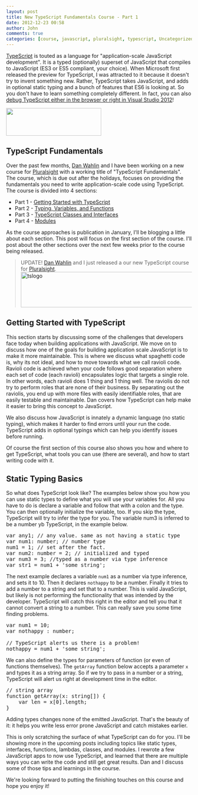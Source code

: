 ```yaml
---
layout: post
title: New TypeScript Fundamentals Course - Part 1
date: 2012-12-23 00:58
author: John
comments: true
categories: [course, javascript, pluralsight, typescript, Uncategorized]
---
```

<a href="http://www.typescriptlang.org/" target="_blank">TypeScript</a> is touted as a language for "application-scale JavaScript development". It is a typed (optionally) superset of JavaScript that compiles to JavaScript (ES3 or ES5 compliant, your choice). When Microsoft first released the preview for TypeScript, I was attracted to it because it doesn't try to invent something new. Rather, TypeScript takes JavaScript, and adds in optional static typing and a bunch of features that ES6 is looking at. So you don't have to learn something completely different. In fact, you can also <a href="http://www.johnpapa.net/debug-with-typescript08/" target="_blank">debug TypeScript either in the browser or right in Visual Studio 2012</a>!

<a href="http://www.johnpapa.net/typescriptpost1/ts/" rel="attachment wp-att-11591"><img src="/wp-content/uploads/2012/12/ts.png" alt="" title="ts" width="258" height="75" class="aligncenter size-full wp-image-11591" /></a>

<h2>TypeScript Fundamentals</h2>
Over the past few months, <a href="https://twitter.com/DanWahlin" target="_blank">Dan Wahlin</a> and I have been working on a new course for <a href="http://pluralsight.com" target="_blank">Pluralsight</a> with a working title of "TypeScript Fundamentals". The course, which is due out after the holidays, focuses on providing the fundamentals you need to write application-scale code using TypeScript. The course is divided into 4 sections:
<ul>
	<li>Part 1 - <a href="http://www.johnpapa.net/typescriptpost1/" target="_blank">Getting Started with TypeScript</a></li>
	<li>Part 2 - <a href="http://www.johnpapa.net/typescriptpost2/" target="_blank">Typing, Variables, and Functions</a></li>
	<li>Part 3 - <a href="http://www.johnpapa.net/typescriptpost3/" target="_blank">TypeScript Classes and Interfaces</a></li>
	<li>Part 4 - <a href="http://www.johnpapa.net/typescriptpost4/" target="_blank">Modules</a></li>
</ul>

As the course approaches is publication in January, I'll be blogging a little about each section. This post will focus on the first section of the course. I'll post about the other sections over the next few weeks prior to the course being released.

<blockquote>UPDATE! <a href="https://twitter.com/DanWahlin" target="_blank">Dan Wahlin</a> and I just released a our new TypeScript course for <a href="http://pluralsight.com" target="_blank">Pluralsight</a>. <a href="http://jpapa.me/typescript101" target="_blank"><img src="/wp-content/uploads/2013/01/tslogo-600x96.jpg" alt="tslogo" width="600" height="96" class="aligncenter size-large wp-image-13581" /></a>
</blockquote>


<h2>Getting Started with TypeScript</h2>
This section starts by discussing some of the challenges that developers face today when building applications with JavaScript. We move on to discuss how one of the goals for building application scale JavaScript is to make it more maintainable. This is where we discuss what spaghetti code is, why its not ideal, and how to move towards what we call ravioli code. Ravioli code is achieved when your code follows good separation where each set of code (each ravioli) encapsulates logic that targets a single role. In other words, each ravioli does 1 thing and 1 thing well. The raviolis do not try to perform roles that are none of their business. By separating out the raviolis, you end up with more files with easily identifiable roles, that are easily testable and maintainable.  Dan covers how TypeScript can help make it easier to bring this concept to JavaScript. 

We also discuss how JavaScript is innately a dynamic language (no static typing), which makes it harder to find errors until your run the code. TypeScript adds in optional typings which can help you identify issues before running. 

Of course the first section of this course also shows you how and where to get TypeScript, what tools you can use (there are several), and how to start writing code with it. 

<h2>Static Typing Basics</h2>
So what does TypeScript look like? The examples below show you how you can use static types to define what you will use your variables for. All you have to do is declare a variable and follow that with a colon and the type. You can then optionally initialize the variable, too. If you skip the type, TypeScript will try to infer the type for you. The variable num3 is inferred to be a number yb TypeScript, in the example below.
<pre class="prettyprint linenums">
var any1; // any value. same as not having a static type
var num1: number; // number type
num1 = 1; // set after the fact.
var num2: number = 2; // initialized and typed
var num3 = 3; //typed as a number via type inference
var str1 = num1 + 'some string';
</pre>

The next example declares a variable <code>num1</code> as a number via type inference, and sets it to 10. Then it declares <code>nothappy</code> to be a number. Finally it tries to add a number to a string and set that to a number. This is valid JavaScript, but likely is not performing the functionality that was intended by the developer. TypeScript will catch this right in the editor and tell you that it cannot convert a string to a number. This can really save you some time finding problems.

<pre class="prettyprint linenums">
var num1 = 10;
var nothappy : number;

// TypeScript alerts us there is a problem!
nothappy = num1 + 'some string'; 
</pre>

We can also define the types for parameters of function (or even of functions themselves). The <code>getArray</code> function below accepts a parameter <code>x</code> and types it as a string array. So if we try to pass in a number or a string, TypeScript will alert us right at development time in the editor. 

<pre class="prettyprint linenums">
// string array
function getArray(x: string[]) {
    var len = x[0].length;
}
</pre>

Adding types changes none of the emitted JavaScript. That's the beauty of it: it helps you write less error prone JavaScript and catch mistakes earlier.

This is only scratching the surface of what TypeScript can do for you. I'll be showing more in the upcoming posts including topics like static types, interfaces, functions, lambdas, classes, and modules. I rewrote a few JavaScript apps to now use TypeScript, and learned that there are multiple ways you can write the code and still get great results. Dan and I discuss some of those tips and learnings in the course. 

We're looking forward to putting the finishing touches on this course and hope you enjoy it!
